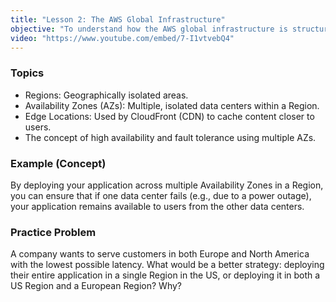 ```yaml
---
title: "Lesson 2: The AWS Global Infrastructure"
objective: "To understand how the AWS global infrastructure is structured to provide high availability and low latency."
video: "https://www.youtube.com/embed/7-I1vtvebQ4"
---
```


### Topics

- Regions: Geographically isolated areas.
- Availability Zones (AZs): Multiple, isolated data centers within a Region.
- Edge Locations: Used by CloudFront (CDN) to cache content closer to users.
- The concept of high availability and fault tolerance using multiple AZs.

### Example (Concept)

By deploying your application across multiple Availability Zones in a Region, you can ensure that if one data center fails (e.g., due to a power outage), your application remains available to users from the other data centers.

### Practice Problem

A company wants to serve customers in both Europe and North America with the lowest possible latency. What would be a better strategy: deploying their entire application in a single Region in the US, or deploying it in both a US Region and a European Region? Why?
